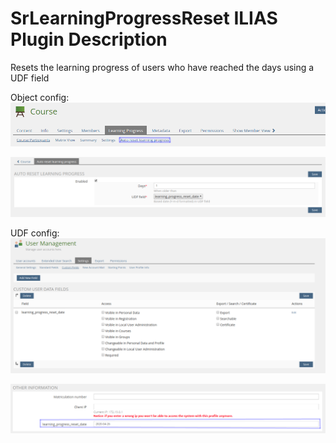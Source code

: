 # SrLearningProgressReset ILIAS Plugin Description

Resets the learning progress of users who have reached the days using a UDF field

Object config:
![Object config 1](./images/object_config_1.png)

![Object config 2](./images/object_config_2.png)

UDF config:
![UDF config 1](./images/udf_config_1.png)

![UDF config 2](./images/udf_config_2.png)
